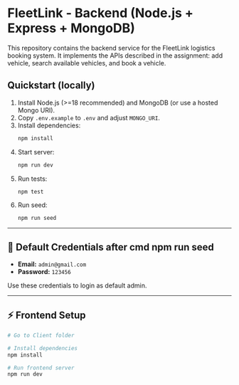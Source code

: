 # FleetLink - Backend (Node.js + Express + MongoDB)

This repository contains the backend service for the FleetLink logistics booking system.
It implements the APIs described in the assignment: add vehicle, search available vehicles, and book a vehicle.

## Quickstart (locally)
1. Install Node.js (>=18 recommended) and MongoDB (or use a hosted Mongo URI).
2. Copy `.env.example` to `.env` and adjust `MONGO_URI`.
3. Install dependencies:
   ```bash
   npm install
   ```
4. Start server:
   ```bash
   npm run dev
   ```
5. Run tests:
   ```bash
   npm test
   ```
6. Run seed:
   ```bash
   npm run seed
   ```

---

## 🔑 Default Credentials after cmd npm run seed
- **Email:** `admin@gmail.com`  
- **Password:** `123456`  

Use these credentials to login as default admin.

---

## ⚡ Frontend Setup
```bash
# Go to Client folder

# Install dependencies
npm install

# Run frontend server
npm run dev


   
